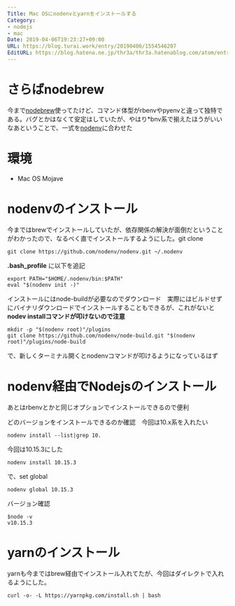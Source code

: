 ```yaml
---
Title: Mac OSにnodenvとyarnをインストールする
Category:
- nodejs
- mac
Date: 2019-04-06T19:23:27+09:00
URL: https://blog.turai.work/entry/20190406/1554546207
EditURL: https://blog.hatena.ne.jp/thr3a/thr3a.hatenablog.com/atom/entry/17680117127009265873
---
```


# さらばnodebrew

今まで[nodebrew](https://github.com/hokaccha/nodebrew)使ってたけど、コマンド体型がrbenvやpyenvと違って独特である。バグとかはなくて安定はしていたが、やはり*bnv系で揃えたほうがいいなあということで、一式を[nodenv](https://github.com/nodenv/nodenv)に合わせた

# 環境

- Mac OS Mojave

# nodenvのインストール

今まではbrewでインストールしていたが、依存関係の解決が面倒だということがわかったので、なるべく直でインストールするようにした。git clone

```
git clone https://github.com/nodenv/nodenv.git ~/.nodenv
```

**.bash_profile** に以下を追記

```
export PATH="$HOME/.nodenv/bin:$PATH"
eval "$(nodenv init -)"
```

インストールにはnode-buildが必要なのでダウンロード　実際にはビルドせずにバイナリダウンロードでインストールすることもできるが、これがないと **nodev installコマンドが叩けないので注意**

```
mkdir -p "$(nodenv root)"/plugins
git clone https://github.com/nodenv/node-build.git "$(nodenv root)"/plugins/node-build
```

で、新しくターミナル開くとnodenvコマンドが叩けるようになっているはず

# nodenv経由でNodejsのインストール

あとはrbenvとかと同じオプションでインストールできるので便利

どのバージョンをインストールできるのか確認　今回は10.x系を入れたい

```
nodenv install --list|grep 10.
```

今回は10.15.3にした

```
nodenv install 10.15.3
```

で、set global

```
nodenv global 10.15.3
```

バージョン確認

```
$node -v
v10.15.3
```

# yarnのインストール

yarnも今まではbrew経由でインストール入れてたが、今回はダイレクトで入れるようにした。

```
curl -o- -L https://yarnpkg.com/install.sh | bash
```


